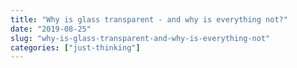 ```yaml
---
title: "Why is glass transparent - and why is everything not?"
date: "2019-08-25"
slug: "why-is-glass-transparent-and-why-is-everything-not"
categories: ["just-thinking"]
---
```



